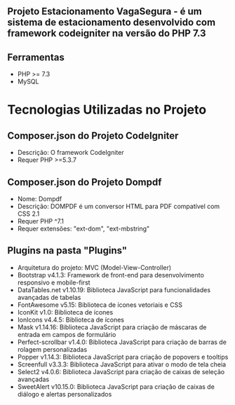 ## Projeto Estacionamento VagaSegura - é um  sistema de estacionamento desenvolvido com framework codeigniter na versão do PHP 7.3
## Ferramentas
* PHP >= 7.3
* MySQL

# Tecnologias Utilizadas no Projeto

## Composer.json do Projeto CodeIgniter

- Descrição: O framework CodeIgniter
- Requer PHP >=5.3.7

## Composer.json do Projeto Dompdf

- Nome: Dompdf
- Descrição: DOMPDF é um conversor HTML para PDF compatível com CSS 2.1
- Requer PHP ^7.1
- Requer extensões: "ext-dom", "ext-mbstring"

## Plugins na pasta "Plugins"

- Arquitetura do projeto: MVC (Model-View-Controller) 
- Bootstrap v4.1.3: Framework de front-end para desenvolvimento responsivo e mobile-first
- DataTables.net v1.10.19: Biblioteca JavaScript para funcionalidades avançadas de tabelas
- FontAwesome v5.15: Biblioteca de ícones vetoriais e CSS
- IconKit v1.0: Biblioteca de ícones
- IonIcons v4.4.5: Biblioteca de ícones
- Mask v1.14.16: Biblioteca JavaScript para criação de máscaras de entrada em campos de formulário
- Perfect-scrollbar v1.4.0: Biblioteca JavaScript para criação de barras de rolagem personalizadas
- Popper v1.14.3: Biblioteca JavaScript para criação de popovers e tooltips
- Screenfull v3.3.3: Biblioteca JavaScript para ativar o modo de tela cheia
- Select2 v4.0.6: Biblioteca JavaScript para criação de caixas de seleção avançadas
- SweetAlert v10.15.0: Biblioteca JavaScript para criação de caixas de diálogo e alertas personalizados
